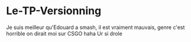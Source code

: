 # Le-TP-Versionning
Je suis meilleur qu'Edouard a smash, il est vraiment mauvais, genre c'est horrible on dirait moi sur CSGO
haha
Ur si drole
